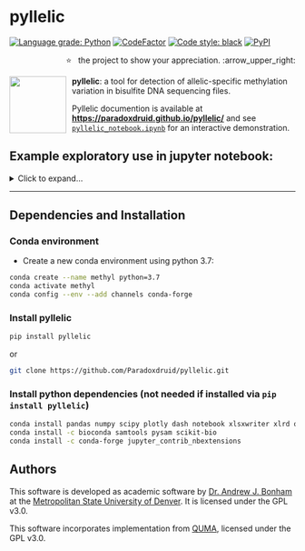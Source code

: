 # pyllelic

[![Language grade: Python](https://img.shields.io/lgtm/grade/python/g/Paradoxdruid/pyllelic.svg?logo=lgtm&logoWidth=18)](https://lgtm.com/projects/g/Paradoxdruid/pyllelic/context:python)  [![CodeFactor](https://www.codefactor.io/repository/github/paradoxdruid/pyllelic/badge)](https://www.codefactor.io/repository/github/paradoxdruid/pyllelic)  [![Code style: black](https://img.shields.io/badge/code%20style-black-000000.svg)](https://github.com/ambv/black) [![PyPI](https://img.shields.io/pypi/v/pyllelic?color=success)](https://pypi.org/project/pyllelic/)

<p align="right">
  ⭐ &nbsp;&nbsp;the project to show your appreciation. :arrow_upper_right:
</p>

<img src="./assets/pyllelic_logo.png" width="100" height="100" style="float: left; margin-right: 10px;">

**pyllelic**: a tool for detection of allelic-specific methylation variation in bisulfite DNA sequencing files.

Pyllelic documention is available at **https://paradoxdruid.github.io/pyllelic/** and see [`pyllelic_notebook.ipynb`](https://github.com/Paradoxdruid/pyllelic/blob/master/pyllelic_notebook.ipynb) for an interactive demonstration.

## Example exploratory use in jupyter notebook:
<details>
<summary>Click to expand...</summary>

```python
    import pyllelic

    pyllelic.set_up_env_variables(  # Specify file and directory locations
        base_path="/Users/abonham/documents/test_allelic/",
        prom_file="TERT-promoter-genomic-sequence.txt",
        prom_start="1293000",
        prom_end="1296000",
        chrom="5",
    )

    pyllelic.setup_directories()  # Read env variables to set up directories to use

    files_set = pyllelic.make_list_of_bam_files()  # finds bam files

    positions = pyllelic.index_and_fetch(files_set)  # index bam and creates bam_output folders/files

    pyllelic.genome_parsing()  # writes out genome strings in bam_output folders

    cell_types = pyllelic.extract_cell_types(files_set)  # pulls out the cell types available for analysis

    df_list = pyllelic.run_quma_and_compile_list_of_df(cell_types, filename)  # run quma, get dfs

    means_df = pyllelic.process_means(df_list, positions, files_set)  # process means data from dataframes

    modes_df = pyllelic.process_modes(df_list, positions, cell_types)  # process modes data from dataframes
    
    diff_df = pyllelic.find_diffs(means_df, modes_df)  # find difference between mean and mode

    pyllelic.write_means_modes_diffs(means_df, modes_df, diffs_df, filename)  # write output data to excel files

    final_data = pyllelic.pd.read_excel(pyllelic.config.base_directory.joinpath(filename), dtype=str, index_col=0, engine="openpyxl")  # load saved data

    individual_data = pyllelic.return_individual_data(df_list, positions, files_set)  # load individual data sets

    pyllelic.histogram(individual_data, "CELL_LINE", "POSITION")  # visualize data for a point

    final_data.loc["CELL_LINE"]  # see summary data for a cell line
```
</details>

----------------------------------

## Dependencies and Installation
### Conda environment
* Create a new conda environment using python 3.7:
```bash
conda create --name methyl python=3.7
conda activate methyl
conda config --env --add channels conda-forge
```

### Install pyllelic
```bash
pip install pyllelic
```
or
```bash
git clone https://github.com/Paradoxdruid/pyllelic.git
```

### Install python dependencies (not needed if installed via `pip install pyllelic`)
```bash
conda install pandas numpy scipy plotly dash notebook xlsxwriter xlrd openpyxl tqdm biopython ipywidgets
conda install -c bioconda samtools pysam scikit-bio
conda install -c conda-forge jupyter_contrib_nbextensions
```

## Authors
This software is developed as academic software by [Dr. Andrew J. Bonham](https://github.com/Paradoxdruid) at the [Metropolitan State University of Denver](https://www.msudenver.edu). It is licensed under the GPL v3.0.

This software incorporates implementation from [QUMA](http://quma.cdb.riken.jp), licensed under the GPL v3.0.
